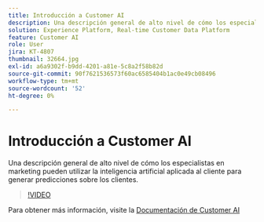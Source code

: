```yaml
---
title: Introducción a Customer AI
description: Una descripción general de alto nivel de cómo los especialistas en marketing pueden utilizar la inteligencia artificial aplicada al cliente para generar predicciones sobre los clientes.
solution: Experience Platform, Real-time Customer Data Platform
feature: Customer AI
role: User
jira: KT-4807
thumbnail: 32664.jpg
exl-id: a6a9302f-b9dd-4201-a81e-5c8a2f58b82d
source-git-commit: 90f7621536573f60ac6585404b1ac0e49cb08496
workflow-type: tm+mt
source-wordcount: '52'
ht-degree: 0%

---
```


# Introducción a Customer AI

Una descripción general de alto nivel de cómo los especialistas en marketing pueden utilizar la inteligencia artificial aplicada al cliente para generar predicciones sobre los clientes.

>[!VIDEO](https://video.tv.adobe.com/v/32664?quality=12&learn=on)

Para obtener más información, visite la [Documentación de Customer AI](https://experienceleague.adobe.com/docs/experience-platform/intelligent-services/customer-ai/overview.html)
